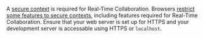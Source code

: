 A [secure context](https://developer.mozilla.org/en-US/docs/Web/Security/Secure_Contexts) is required for Real-Time Collaboration. Browsers [restrict some features to secure contexts](https://developer.mozilla.org/en-US/docs/Web/Security/Secure_Contexts/features_restricted_to_secure_contexts), including features required for Real-Time Collaboration. Ensure that your web server is set up for HTTPS and your development server is accessable using HTTPS or `localhost`.